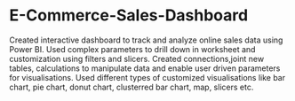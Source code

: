 # E-Commerce-Sales-Dashboard
Created interactive dashboard to track and analyze online sales data using Power BI.
Used complex parameters to drill down in worksheet and customization using filters and slicers.
Created connections,joint new tables, calculations to manipulate data and enable user driven parameters for visualisations.
Used different types of customized visualisations like bar chart, pie chart, donut chart, clusterred bar chart, map, slicers etc.
